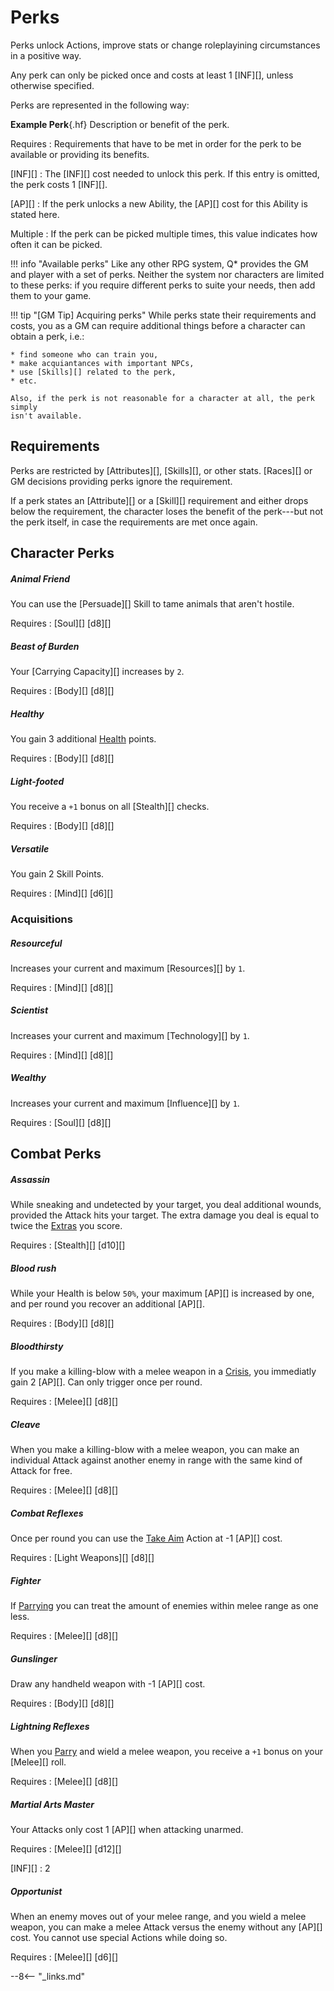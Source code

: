 # Perks

Perks unlock Actions, improve stats or change roleplayining circumstances in a
positive way.

Any perk can only be picked once and costs at least 1 [INF][], unless otherwise
specified.

Perks are represented in the following way:

<div class="qs-list-test full-width p" markdown="1">

**Example Perk**{.hf} Description or benefit of the perk.

Requires
:   Requirements that have to be met in order for the perk to be available or
providing its benefits.

[INF][]
:   The [INF][] cost needed to unlock this perk. If this entry is omitted, the
perk costs 1 [INF][].

[AP][]
:   If the perk unlocks a new Ability, the [AP][] cost for this Ability is stated
here.

Multiple
:   If the perk can be picked multiple times, this value indicates how often it
can be picked.

</div>

!!! info "Available perks"
    Like any other RPG system, Q* provides the GM and player with a set of
    perks. Neither the system nor characters are limited to these perks: if
    you require different perks to suite your needs, then add them to your
    game.

!!! tip "[GM Tip] Acquiring perks"
    While perks state their requirements and costs, you as a GM can require
    additional things before a character can obtain a perk, i.e.:

    * find someone who can train you,
    * make acquiantances with important NPCs,
    * use [Skills][] related to the perk,
    * etc.

    Also, if the perk is not reasonable for a character at all, the perk simply
    isn't available.

## Requirements

Perks are restricted by [Attributes][], [Skills][], or other stats. [Races][] or
GM decisions providing perks ignore the requirement.

If a perk states an [Attribute][] or a [Skill][] requirement and either drops
below the requirement, the character loses the benefit of the perk---but not the
perk itself, in case the requirements are met once again.

## Character Perks

<div class="qs-list-test full-width" markdown="1">

##### Animal Friend

You can use the [Persuade][] Skill to tame animals that aren't hostile.

Requires
:   [Soul][] [d8][]

##### Beast of Burden

Your [Carrying Capacity][] increases by `2`.

Requires
:   [Body][] [d8][]

##### Healthy

You gain 3 additional [Health](/character/#health-hp) points.

Requires
:   [Body][] [d8][]

##### Light-footed

You receive a `+1` bonus on all [Stealth][] checks.

Requires
:   [Body][] [d8][]

##### Versatile

You gain 2 Skill Points.

Requires
:   [Mind][] [d6][]

</div>

### Acquisitions

<div class="qs-list-test full-width" markdown="1">

##### Resourceful

Increases your current and maximum [Resources][] by `1`.

Requires
:   [Mind][] [d8][]

##### Scientist

Increases your current and maximum [Technology][] by `1`.

Requires
:   [Mind][] [d8][]

##### Wealthy

Increases your current and maximum [Influence][] by `1`.

Requires
:   [Soul][] [d8][]

</div>

## Combat Perks

<div class="qs-list-test full-width" markdown="1">

##### Assassin

While sneaking and undetected by your target, you deal additional wounds,
provided the Attack hits your target. The extra damage you deal is equal to
twice the [Extras](/character/skills/#extras) you score.

Requires
:   [Stealth][] [d10][]

##### Blood rush

While your Health is below `50%`, your maximum [AP][] is increased by one, and
per round you recover an additional [AP][].

Requires
:   [Body][] [d8][]

##### Bloodthirsty

If you make a killing-blow with a melee weapon in a [Crisis](/crisis), you
immediatly gain 2 [AP][]. Can only trigger once per round.

Requires
:   [Melee][] [d8][]

##### Cleave

When you make a killing-blow with a melee weapon, you can make an individual
Attack against another enemy in range with the same kind of Attack for free.

Requires
:   [Melee][] [d8][]

##### Combat Reflexes

Once per round you can use the [Take Aim](/crisis#take-aim) Action at -1 [AP][]
cost.

Requires
:   [Light Weapons][] [d8][]

##### Fighter

If [Parrying](/crisis#parrying) you can treat the amount of enemies within melee
range as one less.

Requires
:   [Melee][] [d8][]

##### Gunslinger

Draw any handheld weapon with -1 [AP][] cost.

Requires
:   [Body][] [d8][]

##### Lightning Reflexes

When you [Parry](/crisis#parrying) and wield a melee weapon, you receive a `+1`
bonus on your [Melee][] roll.

Requires
:   [Melee][] [d8][]

##### Martial Arts Master

Your Attacks only cost 1 [AP][] when attacking unarmed.

Requires
:   [Melee][] [d12][]

[INF][]
:   2

##### Opportunist

When an enemy moves out of your melee range, and you wield a melee weapon, you
can make a melee Attack versus the enemy without any [AP][] cost. You cannot use
special Actions while doing so.

Requires
:   [Melee][] [d6][]

</div>

--8<-- "_links.md"
